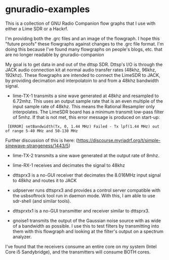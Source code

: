 # gnuradio-examples

This is a collection of GNU Radio Companion flow graphs that I use with
either a Lime SDR or a Hackrf.

I'm providing both the .grc files and an image of the flowgraph.
I hope this "future proofs" these flowgraphs against changes to the .grc file format.
I'm doing this because I've found many flowgraphs on people's blogs, etc. that
are no longer readable by gnuradio-companion

My goal is to get data in and out of the dttsp SDR. Dttsp's I/O is through
the JACK audio connection kit at normal audio transfer rates (48khz, 96khz,
192khz).
These flowgraphs are intended to connect the LimeSDR to JACK, by providing
decimation and interpolatoin to and from a 48khz bandwidth signal.


* lime-TX-1 transmits a sine wave generated at 48khz and resampled to
6.72mhz.
This uses an output sample rate that is an even multiple of the input sample
rate of 48khz. This means the Rational Resampler only interpolates.
The LimeSDR board has a minimum transmit low-pass filter of 5mhz.
If that is not met, this error message is produced on start-up:
```
 [ERROR] setBandwidth(Tx, 0, 1.44 MHz) Failed - Tx lpf(1.44 MHz) out of range 5-40 MHz and 50-130 MHz
```
Further discussion of this is here: (https://discourse.myriadrf.org/t/simple-sinewave-strangeness/1443/5)

* lime-TX-2 transmits a sine wave generated at the output rate of 8mhz.

* lime-RX-1 receives and decimates the signal to 48khz

* dttsprx3 is a no-GUI receiver that decimates the 8.016MHz input signal to 48khz and routes it to JACK
* udpserver runs dttsprx3 and provides a control server compatible with the
usbsoftrock tool run in daemon mode.
With this, I am able to use sdr-shell (and similar tools).
* dttsprxtx1 is a no-GUI transmitter and receiver similar to dttsprx3.
* gnoise1 transmits the output of the Gaussian noise source with as wide of a bandwidth as possible.
I use this to test filters by transmitting into them with this flowgraph and
looking at the filter's output on a spectrum analyzer.

I've found that the receivers consume an entire core on my system
(Intel Core i5 Sandybridge), and the transmitters will consume BOTH cores.

